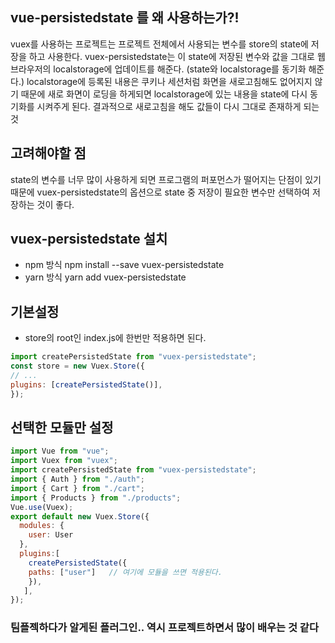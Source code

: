 
## vue-persistedstate 를 왜 사용하는가?!
vuex를 사용하는 프로젝트는 프로젝트 전체에서 사용되는 변수를 store의 state에 저장을 하고 사용한다.
vuex-persistedstate는 이 state에 저장된 변수와 값을 그대로 웹브라우저의 localstorage에 업데이트를 해준다.
(state와 localstorage를 동기화 해준다.)
localstorage에 등록된 내용은 쿠키나 세션처럼 화면을 새로고침해도 없어지지 않기 때문에 새로 화면이 로딩을 하게되면
localstorage에 있는 내용을 state에 다시 동기화를 시켜주게 된다.
결과적으로 새로고침을 해도 값들이 다시 그대로 존재하게 되는 것

## 고려해야할 점
state의 변수를 너무 많이 사용하게 되면 프로그램의 퍼포먼스가 떨어지는 단점이 있기 때문에 
vuex-persistedstate의 옵션으로 state 중 저장이 필요한 변수만 선택하여 저장하는 것이 좋다.

## vuex-persistedstate 설치
- npm 방식
  npm install --save vuex-persistedstate
- yarn 방식
  yarn add vuex-persistedstate

## 기본설정
- store의 root인 index.js에 한번만 적용하면 된다.
```javascript
import createPersistedState from "vuex-persistedstate";
const store = new Vuex.Store({
// ...
plugins: [createPersistedState()],
});
```

## 선택한 모듈만 설정
```javascript
import Vue from "vue";
import Vuex from "vuex";
import createPersistedState from "vuex-persistedstate";
import { Auth } from "./auth";
import { Cart } from "./cart";
import { Products } from "./products";
Vue.use(Vuex);
export default new Vuex.Store({
  modules: {
    user: User
  },
  plugins:[
    createPersistedState({
    paths: ["user"]   // 여기에 모듈을 쓰면 적용된다.
    }),
   ],
});
```

### 팀플젝하다가 알게된 플러그인.. 역시 프로젝트하면서 많이 배우는 것 같다
